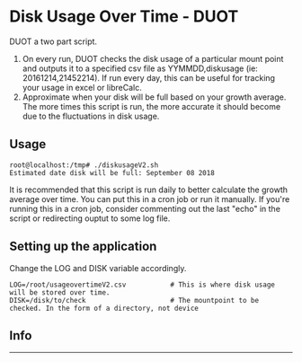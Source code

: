 # Disk Usage Over Time - DUOT

DUOT a two part script.
1. On every run, DUOT checks the disk usage of a particular mount point and outputs it to a specified csv file as YYMMDD,diskusage (ie: 20161214,21452214). If run every day, this can be useful for tracking your usage in excel or libreCalc.
2. Approximate when your disk will be full based on your growth average. The more times this script is run, the more accurate it should become due to the fluctuations in disk usage.

## Usage

```
root@localhost:/tmp# ./diskusageV2.sh
Estimated date disk will be full: September 08 2018
```
It is recommended that this script is run daily to better calculate the growth average over time. You can put this in a cron job or run it manually. If you're running this in a cron job, consider commenting out the last "echo" in the script or redirecting ouptut to some log file.

## Setting up the application
Change the LOG and DISK variable accordingly.
```
LOG=/root/usageovertimeV2.csv           # This is where disk usage will be stored over time.
DISK=/disk/to/check                     # The mountpoint to be checked. In the form of a directory, not device
```

## Info

---

